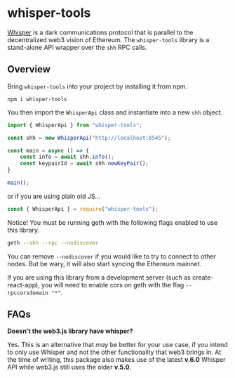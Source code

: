 # whisper-tools

[Whisper](https://github.com/ethereum/wiki/wiki/Whisper) is a dark communications protocol that is parallel to the decentralized web3 vision of Ethereum. The `whisper-tools` library is a stand-alone API wrapper over the `shh` RPC calls.

## Overview

Bring `whisper-tools` into your project by installing it from npm.

```
npm i whisper-tools
```

You then import the `WhisperApi` class and instantiate into a new `shh` object.

```ts
import { WhisperApi } from "whisper-tools";

const shh = new WhisperApi("http://localhost:8545");

const main = async () => {
    const info = await shh.info();
    const keypairId = await shh.newKeyPair();
}

main();
```

or if you are using plain old JS...

```js
const { WhisperApi } = require("whisper-tools");
```

Notice! You must be running geth with the following flags enabled to use this library.

```bash
geth --shh --rpc --nodiscover
```

You can remove `--nodiscover` if you would like to try to connect to other nodes. But be wary, it will also start syncing the Ethereum mainnet. 

If you are using this library from a development server (such as create-react-app), you will need to enable cors on geth with the flag `--rpccorsdomain "*"`.

## FAQs

**Doesn't the web3.js library have whisper?**

Yes. This is an alternative that *may* be better for your use case, if you intend to only use Whisper and not the other functionality that web3 brings in. At the time of writing, this package also makes use of the latest **v.6.0** Whisper API while web3.js still uses the older **v.5.0**.